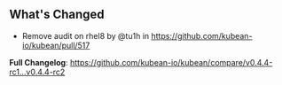 ## What's Changed
* Remove audit on rhel8 by @tu1h in https://github.com/kubean-io/kubean/pull/517


**Full Changelog**: https://github.com/kubean-io/kubean/compare/v0.4.4-rc1...v0.4.4-rc2
